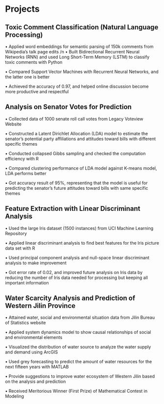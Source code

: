 # Projects

## Toxic Comment Classification (Natural Language Processing)                   
•	Applied word embeddings for semantic parsing of 150k comments from Wikipedia’s talk page edits /n
•	Built Bidirectional Recurrent Neural Networks (RNN) and used Long Short-Term Memory (LSTM) to classify toxic comments with Python

•	Compared Support Vector Machines with Recurrent Neural Networks, and the latter one is better

•	Achieved the accuracy of 0.97, and helped online discussion become more productive and respectful

## Analysis on Senator Votes for Prediction                              
•	Collected data of 1000 senate roll call votes from Legacy Voteview Website

•	Constructed a Latent Dirichlet Allocation (LDA) model to estimate the senator’s potential party affiliations and attitudes toward bills with different specific themes

•	Conducted collapsed Gibbs sampling and checked the computation efficiency with R

•	Compared clustering performance of LDA model against K-means model, LDA performs better

•	Got accuracy result of 95%, representing that the model is useful for predicting the senator’s future attitudes toward bills with same specific themes 

## Feature Extraction with Linear Discriminant Analysis               
•	Used the large Iris dataset (1500 instances) from UCI Machine Learning Repository

•	Applied linear discriminant analysis to find best features for the Iris picture data set with R

•	Used principal component analysis and null-space linear discriminant analysis to make improvement

•	Got error rate of 0.02, and improved future analysis on Iris data by reducing the number of Iris data needed for processing but keeping all important information 

## Water Scarcity Analysis and Prediction of Western Jilin Province        
•	Attained water, social and environmental situation data from Jilin Bureau of Statistics website

•	Applied system dynamics model to show causal relationships of social and environmental elements

•	Visualized the distribution of water source to analyze the water supply and demand using ArcGIS

•	Used grey forecasting to predict the amount of water resources for the next fifteen years with MATLAB

•	Provide suggestions to improve water ecosystem of Western Jilin based on the analysis and prediction

•	Received Meritorious Winner (First Prize) of Mathematical Contest in Modeling 


